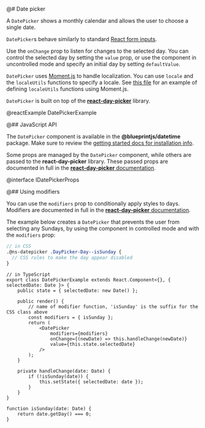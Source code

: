 @# Date picker

A `DatePicker` shows a monthly calendar and allows the user to choose a single date.

`DatePicker`s behave similarly to standard [React form inputs](https://facebook.github.io/react/docs/forms.html).

Use the `onChange` prop to listen for changes to the selected day.
You can control the selected day by setting the `value` prop, or use the component in uncontrolled
mode and specify an initial day by setting `defaultValue`.

`DatePicker` uses [Moment.js](http://momentjs.com/) to handle localization. You can use `locale` and
the `localeUtils` functions to specify a locale. See
[this file](https://github.com/gpbl/react-day-picker/blob/master/src/addons/MomentLocaleUtils.js)
for an example of defining `localeUtils` functions using Moment.js.

`DatePicker` is built on top of the [**react-day-picker**](https://github.com/gpbl/react-day-picker) library.

@reactExample DatePickerExample

@## JavaScript API

The `DatePicker` component is available in the __@blueprintjs/datetime__ package.
Make sure to review the [getting started docs for installation info](#blueprint/getting-started).

Some props are managed by the `DatePicker` component, while others are passed
to the **react-day-picker** library. These passed props are documented in full
in the [**react-day-picker** documentation](http://www.gpbl.org/react-day-picker/index.html).

@interface IDatePickerProps

@## Using modifiers

You can use the `modifiers` prop to conditionally apply styles to days. Modifiers are documented in
full in the [**react-day-picker** documentation](http://react-day-picker.js.org/docs/matching-days).

The example below creates a `DatePicker` that prevents the user from selecting any Sundays,
by using the component in controlled mode and with the `modifiers` prop:

```css.scss
// in CSS
.@ns-datepicker .DayPicker-Day--isSunday {
  // CSS rules to make the day appear disabled
}
```

```tsx
// in TypeScript
export class DatePickerExample extends React.Component<{}, { selectedDate: Date }> {
    public state = { selectedDate: new Date() };

    public render() {
        // name of modifier function, 'isSunday' is the suffix for the CSS class above
        const modifiers = { isSunday };
        return (
            <DatePicker
                modifiers={modifiers}
                onChange={(newDate) => this.handleChange(newDate)}
                value={this.state.selectedDate}
            />
        );
    }

    private handleChange(date: Date) {
        if (!isSunday(date)) {
            this.setState({ selectedDate: date });
        }
    }
}

function isSunday(date: Date) {
    return date.getDay() === 0;
}
```
